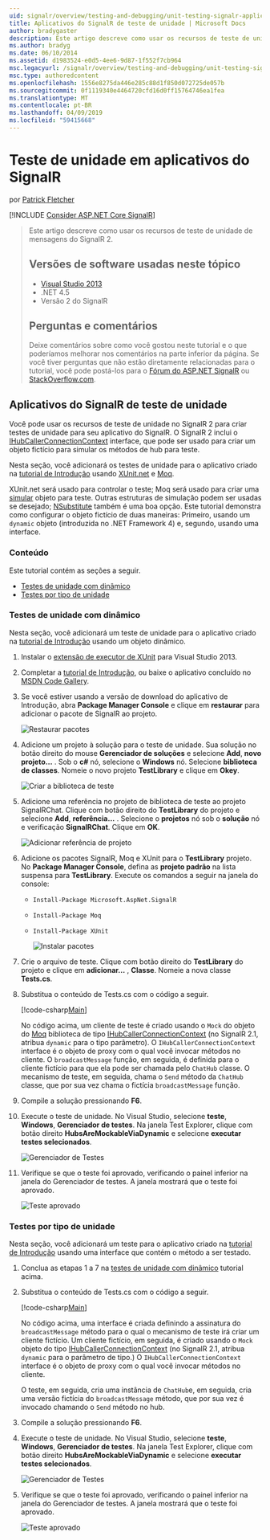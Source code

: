 ```yaml
---
uid: signalr/overview/testing-and-debugging/unit-testing-signalr-applications
title: Aplicativos do SignalR de teste de unidade | Microsoft Docs
author: bradygaster
description: Este artigo descreve como usar os recursos de teste de unidade do SignalR 2.0.
ms.author: bradyg
ms.date: 06/10/2014
ms.assetid: d1983524-e0d5-4ee6-9d87-1f552f7cb964
msc.legacyurl: /signalr/overview/testing-and-debugging/unit-testing-signalr-applications
msc.type: authoredcontent
ms.openlocfilehash: 1556e8275da446e285c88d1f850d072725de057b
ms.sourcegitcommit: 0f1119340e4464720cfd16d0ff15764746ea1fea
ms.translationtype: MT
ms.contentlocale: pt-BR
ms.lasthandoff: 04/09/2019
ms.locfileid: "59415668"
---
```

# <a name="unit-testing-signalr-applications"></a>Teste de unidade em aplicativos do SignalR

por [Patrick Fletcher](https://github.com/pfletcher)

[!INCLUDE [Consider ASP.NET Core SignalR](~/includes/signalr/signalr-version-disambiguation.md)]

> Este artigo descreve como usar os recursos de teste de unidade de mensagens do SignalR 2.
>
> ## <a name="software-versions-used-in-this-topic"></a>Versões de software usadas neste tópico
>
>
> - [Visual Studio 2013](https://my.visualstudio.com/Downloads?q=visual%20studio%202013)
> - .NET 4.5
> - Versão 2 do SignalR
>
>
>
> ## <a name="questions-and-comments"></a>Perguntas e comentários
>
> Deixe comentários sobre como você gostou neste tutorial e o que poderíamos melhorar nos comentários na parte inferior da página. Se você tiver perguntas que não estão diretamente relacionadas para o tutorial, você pode postá-los para o [Fórum do ASP.NET SignalR](https://forums.asp.net/1254.aspx/1?ASP+NET+SignalR) ou [StackOverflow.com](http://stackoverflow.com/).


<a id="unit"></a>
## <a name="unit-testing-signalr-applications"></a>Aplicativos do SignalR de teste de unidade

Você pode usar os recursos de teste de unidade no SignalR 2 para criar testes de unidade para seu aplicativo do SignalR. O SignalR 2 inclui o [IHubCallerConnectionContext](https://msdn.microsoft.com/library/microsoft.aspnet.signalr.hubs.ihubcallerconnectioncontext(v=vs.118).aspx) interface, que pode ser usado para criar um objeto fictício para simular os métodos de hub para teste.

Nesta seção, você adicionará os testes de unidade para o aplicativo criado na [tutorial de Introdução](../getting-started/tutorial-getting-started-with-signalr.md) usando [XUnit.net](https://github.com/xunit/xunit) e [Moq](https://github.com/Moq/moq4).

XUnit.net será usado para controlar o teste; Moq será usado para criar uma [simular](http://en.wikipedia.org/wiki/Mock_object) objeto para teste. Outras estruturas de simulação podem ser usadas se desejado; [NSubstitute](http://nsubstitute.github.io/) também é uma boa opção. Este tutorial demonstra como configurar o objeto fictício de duas maneiras: Primeiro, usando um `dynamic` objeto (introduzida no .NET Framework 4) e, segundo, usando uma interface.

### <a name="contents"></a>Conteúdo

Este tutorial contém as seções a seguir.

- [Testes de unidade com dinâmico](#dynamic)
- [Testes por tipo de unidade](#type)

<a id="dynamic"></a>
### <a name="unit-testing-with-dynamic"></a>Testes de unidade com dinâmico

Nesta seção, você adicionará um teste de unidade para o aplicativo criado na [tutorial de Introdução](../getting-started/tutorial-getting-started-with-signalr.md) usando um objeto dinâmico.

1. Instalar o [extensão de executor de XUnit](https://visualstudiogallery.msdn.microsoft.com/463c5987-f82b-46c8-a97e-b1cde42b9099) para Visual Studio 2013.
2. Completar a [tutorial de Introdução](../getting-started/tutorial-getting-started-with-signalr.md), ou baixe o aplicativo concluído no [MSDN Code Gallery](https://code.msdn.microsoft.com/SignalR-Getting-Started-b9d18aa9).
3. Se você estiver usando a versão de download do aplicativo de Introdução, abra **Package Manager Console** e clique em **restaurar** para adicionar o pacote de SignalR ao projeto.

    ![Restaurar pacotes](unit-testing-signalr-applications/_static/image1.png)
4. Adicione um projeto à solução para o teste de unidade. Sua solução no botão direito do mouse **Gerenciador de soluções** e selecione **Add**, **novo projeto...** . Sob o **c#** nó, selecione o **Windows** nó. Selecione **biblioteca de classes**. Nomeie o novo projeto **TestLibrary** e clique em **Okey**.

    ![Criar a biblioteca de teste](unit-testing-signalr-applications/_static/image2.png)
5. Adicione uma referência no projeto de biblioteca de teste ao projeto SignalRChat. Clique com botão direito do **TestLibrary** do projeto e selecione **Add**, **referência...** . Selecione o **projetos** nó sob o **solução** nó e verificação **SignalRChat**. Clique em **OK**.

    ![Adicionar referência de projeto](unit-testing-signalr-applications/_static/image3.png)
6. Adicione os pacotes SignalR, Moq e XUnit para o **TestLibrary** projeto. No **Package Manager Console**, defina as **projeto padrão** na lista suspensa para **TestLibrary**. Execute os comandos a seguir na janela do console:

   - `Install-Package Microsoft.AspNet.SignalR`
   - `Install-Package Moq`
   - `Install-Package XUnit`

     ![Instalar pacotes](unit-testing-signalr-applications/_static/image4.png)
7. Crie o arquivo de teste. Clique com botão direito do **TestLibrary** do projeto e clique em **adicionar...** , **Classe**. Nomeie a nova classe **Tests.cs**.
8. Substitua o conteúdo de Tests.cs com o código a seguir.

    [!code-csharp[Main](unit-testing-signalr-applications/samples/sample1.cs)]

    No código acima, um cliente de teste é criado usando o `Mock` do objeto do [Moq](https://github.com/Moq/moq4) biblioteca de tipo [IHubCallerConnectionContext](https://msdn.microsoft.com/library/microsoft.aspnet.signalr.hubs.ihubcallerconnectioncontext(v=vs.118).aspx) (no SignalR 2.1, atribua `dynamic` para o tipo parâmetro). O `IHubCallerConnectionContext` interface é o objeto de proxy com o qual você invocar métodos no cliente. O `broadcastMessage` função, em seguida, é definida para o cliente fictício para que ela pode ser chamada pelo `ChatHub` classe. O mecanismo de teste, em seguida, chama o `Send` método da `ChatHub` classe, que por sua vez chama o fictícia `broadcastMessage` função.
9. Compile a solução pressionando **F6**.
10. Execute o teste de unidade. No Visual Studio, selecione **teste**, **Windows**, **Gerenciador de testes**. Na janela Test Explorer, clique com botão direito **HubsAreMockableViaDynamic** e selecione **executar testes selecionados**.

    ![Gerenciador de Testes](unit-testing-signalr-applications/_static/image5.png)
11. Verifique se que o teste foi aprovado, verificando o painel inferior na janela do Gerenciador de testes. A janela mostrará que o teste foi aprovado.

    ![Teste aprovado](unit-testing-signalr-applications/_static/image6.png)

<a id="type"></a>
### <a name="unit-testing-by-type"></a>Testes por tipo de unidade

Nesta seção, você adicionará um teste para o aplicativo criado na [tutorial de Introdução](../getting-started/tutorial-getting-started-with-signalr.md) usando uma interface que contém o método a ser testado.

1. Conclua as etapas 1 a 7 na [testes de unidade com dinâmico](#dynamic) tutorial acima.
2. Substitua o conteúdo de Tests.cs com o código a seguir.

    [!code-csharp[Main](unit-testing-signalr-applications/samples/sample2.cs)]

    No código acima, uma interface é criada definindo a assinatura do `broadcastMessage` método para o qual o mecanismo de teste irá criar um cliente fictício. Um cliente fictício, em seguida, é criado usando o `Mock` objeto do tipo [IHubCallerConnectionContext](https://msdn.microsoft.com/library/microsoft.aspnet.signalr.hubs.ihubcallerconnectioncontext(v=vs.118).aspx) (no SignalR 2.1, atribua `dynamic` para o parâmetro de tipo.) O `IHubCallerConnectionContext` interface é o objeto de proxy com o qual você invocar métodos no cliente.

    O teste, em seguida, cria uma instância de `ChatHub`e, em seguida, cria uma versão fictícia do `broadcastMessage` método, que por sua vez é invocado chamando o `Send` método no hub.
3. Compile a solução pressionando **F6**.
4. Execute o teste de unidade. No Visual Studio, selecione **teste**, **Windows**, **Gerenciador de testes**. Na janela Test Explorer, clique com botão direito **HubsAreMockableViaDynamic** e selecione **executar testes selecionados**.

    ![Gerenciador de Testes](unit-testing-signalr-applications/_static/image7.png)
5. Verifique se que o teste foi aprovado, verificando o painel inferior na janela do Gerenciador de testes. A janela mostrará que o teste foi aprovado.

    ![Teste aprovado](unit-testing-signalr-applications/_static/image8.png)
